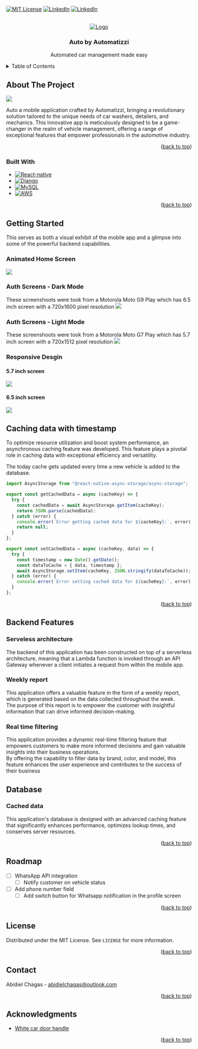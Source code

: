 <!-- Improved compatibility of back to top link: See: https://github.com/othneildrew/Best-README-Template/pull/73 -->
<a name="readme-top"></a>
<!--
*** Thanks for checking out the Best-README-Template. If you have a suggestion
*** that would make this better, please fork the repo and create a pull request
*** or simply open an issue with the tag "enhancement".
*** Don't forget to give the project a star!
*** Thanks again! Now go create something AMAZING! :D
-->



<!-- PROJECT SHIELDS -->
<!--
*** I'm using markdown "reference style" links for readability.
*** Reference links are enclosed in brackets [ ] instead of parentheses ( ).
*** See the bottom of this document for the declaration of the reference variables
*** for contributors-url, forks-url, etc. This is an optional, concise syntax you may use.
*** https://www.markdownguide.org/basic-syntax/#reference-style-links
-->
[![MIT License][license-shield]][license-url]
[![LinkedIn][linkedin-shield]][linkedin-url]
[![LinkedIn][website-shield]][website-url]


<!-- PROJECT LOGO -->
<br />
<div align="center">
  <a href="https://github.com/github_username/repo_name">
    <img src="https://res.cloudinary.com/dsques4uz/image/upload/v1698940983/Screenshot_2_w4kgpp.png" alt="Logo">
  </a>

<h3 align="center">Auto by Automatizzi</h3>

  <p align="center">
    Automated car management made easy
    <br />
</div>

<!-- TABLE OF CONTENTS -->
<details>
  <summary>Table of Contents</summary>
  <ol>
    <li>
      <a href="#about-the-project">About The Project</a>
      <ul>
        <li><a href="#built-with">Built With</a></li>
      </ul>
    </li>
    <li><a href="#getting-started">Getting Started</a></li>
    <li><a href="#caching-data-with-timestamp">Caching data with timestamp</a></li>
    <li><a href="#backend-features">Backend Features</a></li>
    <li><a href="#database">Datanase</a></li>
    <li><a href="#license">License</a></li>
    <li><a href="#contact">Contact</a></li>
    <li><a href="#acknowledgments">Acknowledgments</a></li>
  </ol>
</details>

<!-- ABOUT THE PROJECT -->
## About The Project

<img src="https://res.cloudinary.com/dsques4uz/image/upload/v1698792752/main_ywgm8o.png" />

Auto a mobile application crafted by Automatizzi, bringing a revolutionary solution tailored to the unique needs of car washers, detailers, and mechanics. 
This innovative app is meticulously designed to be a game-changer in the realm of vehicle management, offering a range of exceptional features that empower professionals in the automotive industry.

<p align="right">(<a href="#readme-top">back to top</a>)</p>


<!-- BUILT WITH -->
### Built With

* [![React-native][React-native]][React-native-url]
* [![Django][Django]][Django-url]
* [![MySQL][MySQL]][MySQL-url]
* [![AWS][AWS]][AWS-url]

<p align="right">(<a href="#readme-top">back to top</a>)</p>

<!-- GETTING STARTED -->
## Getting Started

This serves as both a visual exhibit of the mobile app and a glimpse into some of the powerful backend capabilities.

### Animated Home Screen
<img src="https://res.cloudinary.com/dsques4uz/image/upload/v1698934452/ezgif.com-optimize_v1h77d.gif" />

### Auth Screens - Dark Mode
These screenshoots were took from a Motorola Moto G9 Play which has 6.5 inch screen with a 720x1600 pixel resolution
<img src="https://res.cloudinary.com/dsques4uz/image/upload/v1698793663/tertiary_xucw7v.png" />

### Auth Screens - Light Mode 
These screenshoots were took from a Motorola Moto G7 Play which has 5.7 inch screen with a 720x1512 pixel resolution
<img src="https://res.cloudinary.com/dsques4uz/image/upload/v1698935113/Sem_t%C3%ADtulo_bm8kpb.png" />

### Responsive Desgin

#### 5.7 inch screen
<img src="https://res.cloudinary.com/dsques4uz/image/upload/v1698935671/Sem_t%C3%ADtulo1_eprxby.png" />

#### 6.5 inch screen
<img src="https://res.cloudinary.com/dsques4uz/image/upload/v1698792752/main_ywgm8o.png" />

## Caching data with timestamp
To optimize resource utilization and boost system performance, an asynchronous caching feature was developed.
This feature plays a pivotal role in caching data with exceptional efficiency and versatility.

The today cache gets updated every time a new vehicle is added to the database.
```ts
import AsyncStorage from "@react-native-async-storage/async-storage";

export const getCachedData = async (cacheKey) => {
  try {
    const cachedData = await AsyncStorage.getItem(cacheKey);
    return JSON.parse(cachedData);
  } catch (error) {
    console.error(`Error getting cached data for ${cacheKey}:`, error);
    return null;
  }
};

export const setCachedData = async (cacheKey, data) => {
  try {
    const timestamp = new Date().getDate();
    const dataToCache = { data, timestamp };
    await AsyncStorage.setItem(cacheKey, JSON.stringify(dataToCache));
  } catch (error) {
    console.error(`Error setting cached data for ${cacheKey}:`, error);
  }
};
```

<p align="right">(<a href="#readme-top">back to top</a>)</p>

<!-- BACKEND FEATURES -->
## Backend Features

### Serveless architecture
The backend of this application has been constructed on top of a serverless architecture, 
meaning that a Lambda function is invoked through an API Gateway whenever a client initiates a request from within the mobile app.

### Weekly report
This application offers a valuable feature in the form of a weekly report, which is generated based on the data collected throughout the week.</br>
The purpose of this report is to empower the customer with insightful information that can drive informed decision-making.

### Real time filtering
This application provides a dynamic real-time filtering feature that empowers customers to make more informed decisions and gain valuable insights into their business operations. </br>
By offering the capability to filter data by brand, color, and model, this feature enhances the user experience and contributes to the success of their business

<!-- DATABASE -->
## Database

### Cached data

This application's database is designed with an advanced caching feature that significantly enhances performance, optimizes lookup times, and conserves server resources.

<p align="right">(<a href="#readme-top">back to top</a>)</p>

<!-- ROADMAP -->
## Roadmap

- [ ] WhatsApp API integration
  - [ ] Notify customer on vehicle status
- [ ] Add phone number field
    - [ ] Add switch button for Whatsapp notification in the profile screen

<p align="right">(<a href="#readme-top">back to top</a>)</p>

<!-- LICENSE -->
## License

Distributed under the MIT License. See `LICENSE` for more information.

<p align="right">(<a href="#readme-top">back to top</a>)</p>

<!-- CONTACT -->
## Contact

Abidiel Chagas - abidielchagas@outlook.com

<p align="right">(<a href="#readme-top">back to top</a>)</p>

<!-- ACKNOWLEDGMENTS -->
## Acknowledgments

* [White car door handle](https://www.pexels.com/video/white-car-door-handle-6873502/)

<p align="right">(<a href="#readme-top">back to top</a>)</p>

<!-- MARKDOWN LINKS & IMAGES -->
<!-- https://www.markdownguide.org/basic-syntax/#reference-style-links -->
[license-shield]: https://img.shields.io/github/license/AbidielChagas/Auto-by-Automatizzi.svg?style=for-the-badge
[license-url]: https://github.com/AbidielChagas/Auto-by-Automatizzi/blob/main/LICENSE

[linkedin-shield]: https://img.shields.io/badge/-LinkedIn-black.svg?style=for-the-badge&logo=linkedin&colorB=555
[linkedin-url]: https://www.linkedin.com/in/abidiel-chagas/

[website-shield]: https://img.shields.io/badge/website-000000?style=for-the-badge&logo=About.me&logoColor=white
[website-url]: http:automatizzi.com.br

[React-native]: https://img.shields.io/badge/React_Native-20232A?style=for-the-badge&logo=react&logoColor=61DAFB
[React-native-url]: https://reactnative.dev/

[Django]: https://img.shields.io/badge/Django-092E20?style=for-the-badge&logo=django&logoColor=white
[Django-url]: https://www.djangoproject.com/

[MySQL]: https://img.shields.io/badge/MySQL-00000F?style=for-the-badge&logo=mysql&logoColor=white
[MySQL-url]: https://www.mysql.com/

[AWS]:https://img.shields.io/badge/Amazon_AWS-232F3E?style=for-the-badge&logo=amazon-aws&logoColor=white
[AWS-url]:https://aws.amazon.com/
